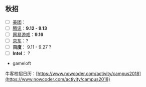 
## 秋招
- [ ] [美团](http://campus.meituan.com)：
- [ ] [腾讯](http://join.qq.com/index.php)：**9.12 - 9.13**
- [ ] [网易游戏](http://game.campus.163.com/xiaoyuan/zhiwei/zaixian/jsl/2017/08/07/26593_699165.html#jobList)：**9.16**
- [ ] [京东](http://campus.jd.com/)：?
- [ ] **百度**： 9.11 - 9.27 ?
- [ ] **Intel**： ?

* gameloft


牛客校招日历：[https://www.nowcoder.com/activity/campus2018](https://www.nowcoder.com/activity/campus2018)
